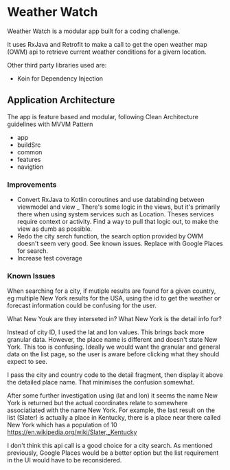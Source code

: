 # Weather Watch

Weather Watch is a modular app built for a coding challenge.

It uses RxJava and Retrofit to make a call to get the open weather map (OWM) api to retrieve current weather conditions for a givern location.

Other third party libraries used are:

- Koin for Dependency Injection

## Application Architecture

The app is feature based and modular, following Clean Architecture guidelines with MVVM Pattern

- app
- buildSrc
- common
- features
- navigtion

### Improvements

- Convert RxJava to Kotlin coroutines and use databinding between viewmodel and view
_ There's some logic in the views, but it's primarily there when using system services such as Location. Theses services require context or activity. Find a way to pull that logic out, to make the view as dumb as possible.
- Redo the city serch function, the search option provided by OWM doesn't seem very good. See known issues. Replace with Google Places for search.
- Increase test coverage

### Known Issues
When searching for a city, if mutiple results are found for a given country, eg multiple New York results for the USA, using the id to get the weather or forecast information could be confusing for the user.

What New Youk are they interseted in? What New York is the detail info for?

Instead of city ID, I used the lat and lon values. This brings back more granular data. However, the place name is different and doesn't state New York. This too is confusing. Ideally we would want the granular and general data on the list page, so the user is aware before clicking what they should expect to see.

I pass the city and country code to the detail fragment, then display it above the detailed place name. That minimises the confusion somewhat.

After some further investigation using (lat and lon) it seems the name New York is returned but the actual coordinates relate to somewhere associatiated with the name New York. For example, the last result on the list (Slater) is actually a place in Kentucky, there is a place near there called New York which has a population of 10 https://en.wikipedia.org/wiki/Slater,_Kentucky

I don't think this api call is a good choice for a city search. As mentioned previously, Google Places would be a better option but the list requirement in the UI would have to be reconsidered.

